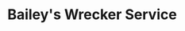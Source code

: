 ---
title: "Bailey's Wrecker Service"
url: /nashville/baileys-wrecker-service/
shop: Autowerkstatt
---